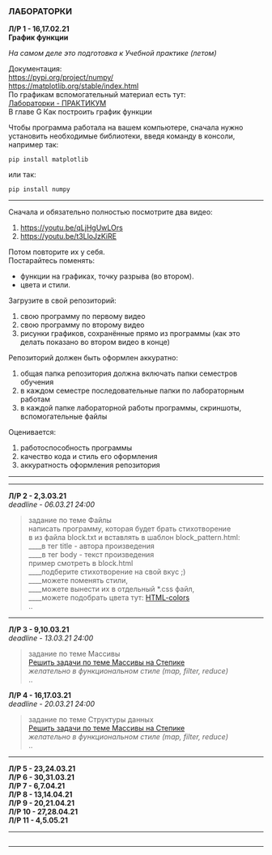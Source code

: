 ### ЛАБОРАТОРКИ  

**Л/Р 1 - 16,17.02.21**  
**График функции**  

*На самом деле это подготовка к Учебной практике (летом)*  

Документация:  
https://pypi.org/project/numpy/  
https://matplotlib.org/stable/index.html  
По графикам вспомогательный материал есть тут:  
[Лабораторки - ПРАКТИКУМ](https://pcoding.ru/pdf/PythonJunior.pdf)  
В главе G Как построить график функции  

Чтобы программа работала на вашем компьютере, сначала нужно установить необходимые библиотеки, введя команду в
консоли, например так:  
```
pip install matplotlib
```
или так:  
```
pip install numpy
```

---  

Сначала и обязательно полностью посмотрите два видео:  
1) https://youtu.be/qLjHgUwLOrs  
2) https://youtu.be/t3LloJzKiRE  

Потом повторите их у себя.  
Постарайтесь поменять:  
- функции на графиках, точку разрыва (во втором).  
- цвета и стили.

Загрузите в свой репозиторий:  
1) свою программу по первому видео  
2) свою программу по второму видео  
3) рисунки графиков, сохранённые прямо из программы (как это делать показано во втором видео в конце)  

Репозиторий должен быть оформлен аккуратно:  
1) общая папка репозитория должна включать папки семестров обучения  
2) в каждом семестре последовательные папки по лабораторным работам  
3) в каждой папке лабораторной работы программы, скриншоты, вспомогательные файлы  

Оценивается:  
1) работоспособность программы  
2) качество кода и стиль его оформления  
3) аккуратность оформления репозитория  

---  
---  

**Л/Р 2 - 2,3.03.21**  
_deadline - 06.03.21 24:00_  

> задание по теме Файлы  
> написать программу, которая будет брать стихотворение  
> в из файла block.txt и вставлять в шаблон block_pattern.html:  
> ____в тег title - автора произведения  
> ____в тег body - текст произведения  
> пример смотреть в block.html  
> ____подберите стихотворение на свой вкус ;)  
> ____можете поменять стили,  
> ____можете вынести их в отдельный *.css файл,  
> ____можете подобрать цвета тут: [HTML-colors](https://basicweb.ru/html/html_colors.php)  
> ..  

---  

**Л/Р 3 - 9,10.03.21**  
_deadline - 13.03.21 24:00_  

> задание по теме Массивы  
> [Решить задачи по теме Массивы на Степике](https://stepik.org/lesson/416145/step/2?unit=405659)  
> _желательно в функциональном стиле (map, filter, reduce)_  
> ..

**Л/Р 4 - 16,17.03.21**  
_deadline - 20.03.21 24:00_  

> задание по теме Структуры данных  
> [Решить задачи по теме Массивы на Степике](https://stepik.org/lesson/502817/step/1?unit=494533)  
> _желательно в функциональном стиле (map, filter, reduce)_  
> ..

---  

**Л/Р 5 - 23,24.03.21**  
**Л/Р 6 - 30,31.03.21**  
**Л/Р 7 - 6,7.04.21**  
**Л/Р 8 - 13,14.04.21**  
**Л/Р 9 - 20,21.04.21**  
**Л/Р 10 - 27,28.04.21**  
**Л/Р 11 - 4,5.05.21**  

---  

```

```

---

